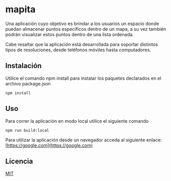 # mapita 

Una aplicación cuyo objetivo es brindar a los usuarios un espacio donde puedan almacenar puntos específicos dentro de un mapa, a su vez también podrán visualizar estos puntos dentro de una lista ordenada. 

Cabe resaltar que la aplicación está desarrollada para soportar distintos tipos de resoluciones, desde teléfonos móviles hasta computadores.  

## Instalación

Utilice el comando npm install para instalar los paquetes declarados en el archivo package.json

```
npm install
```

## Uso
Para correr la aplicación en modo local utilice el siguiente comando

```
npm run build:local
```
Para utilizar la aplicación desde un navegador acceda al siguiente enlace: [https://google.com](https://google.com)


## Licencia
[MIT](https://choosealicense.com/licenses/mit/)